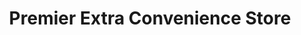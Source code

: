 ---
title: "Premier Extra Convenience Store"
url: /grimsby/premier-extra-convenience-store/
shop: convenience
---